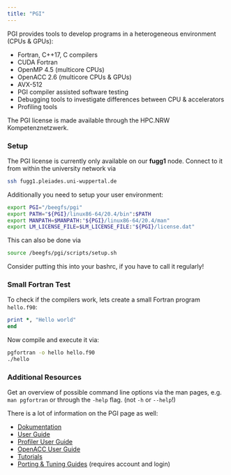 ```yaml
---
title: "PGI"
---
```


PGI provides tools to develop programs in a heterogeneous environment (CPUs & GPUs):

- Fortran, C++17, C compilers
- CUDA Fortran
- OpenMP 4.5 (multicore CPUs)
- OpenACC 2.6 (multicore CPUs & GPUs)
- AVX-512
- PGI compiler assisted software testing
- Debugging tools to investigate differences between CPU & accelerators
- Profiling tools

The PGI license is made available through the HPC.NRW Kompetenznetzwerk.


### Setup
The PGI license is currently only available on our **fugg1** node.
Connect to it from within the university network via

```bash
ssh fugg1.pleiades.uni-wuppertal.de
```

Additionally you need to setup your user environment:

```bash
export PGI="/beegfs/pgi"
export PATH="${PGI}/linux86-64/20.4/bin":$PATH
export MANPATH=$MANPATH:"${PGI}/linux86-64/20.4/man"
export LM_LICENSE_FILE=$LM_LICENSE_FILE:"${PGI}/license.dat"
```

This can also be done via

```bash
source /beegfs/pgi/scripts/setup.sh
```

Consider putting this into your bashrc, if you have to call it regularly!


### Small Fortran Test
To check if the compilers work, lets create a small Fortran program `hello.f90`:

```fortran
print *, "Hello world"
end
```

Now compile and execute it via:

```bash
pgfortran -o hello hello.f90
./hello
```

### Additional Resources
Get an overview of possible command line options via the man pages, e.g. `man pgfortran` or through the `-help` flag. (not `-h` or `--help`!)

There is a lot of information on the PGI page as well:

- [Dokumentation](https://www.pgroup.com/resources/docs/20.1/x86/index.htm)
- [User Guide](https://www.pgroup.com/resources/docs/20.1/x86/pgi-user-guide/index.htm)
- [Profiler User Guide](https://www.pgroup.com/resources/docs/20.1/x86/profiler-users-guide/index.htm)
- [OpenACC User Guide](https://www.pgroup.com/resources/docs/20.1/x86/openacc-gs/index.htm)
- [Tutorials](https://www.pgroup.com/resources/tutorials.htm)
- [Porting & Tuning Guides](https://www.pgroup.com/resources/tips.htm) (requires account and login)
